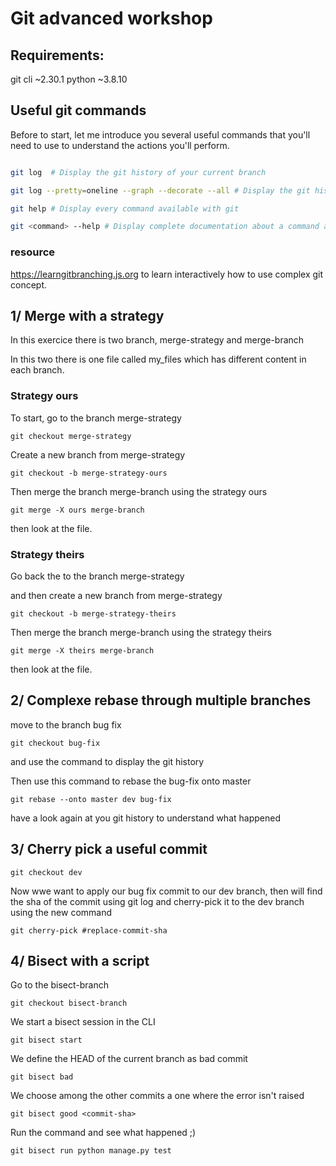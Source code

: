 # Git advanced workshop

## Requirements:

git cli ~2.30.1 
python ~3.8.10

## Useful git commands

Before to start, let me introduce you several useful commands that you'll need to use to understand the actions you'll perform.

```bash

git log  # Display the git history of your current branch

git log --pretty=oneline --graph --decorate --all # Display the git history of our repository using graphs 

git help # Display every command available with git

git <command> --help # Display complete documentation about a command and provide example

```

### resource

https://learngitbranching.js.org to learn interactively how to use complex git concept. 

## 1/ Merge with a strategy 

In this exercice there is two branch, merge-strategy and merge-branch

In this two there is one file called my_files which has different content in each branch.

### Strategy ours

To start, go to the branch merge-strategy 

```
git checkout merge-strategy
```

Create a new branch from merge-strategy

```
git checkout -b merge-strategy-ours 
```

Then merge the branch merge-branch using the strategy ours

```
git merge -X ours merge-branch
```

then look at the file.

### Strategy theirs

Go back the to the branch merge-strategy

and then create a new branch from merge-strategy

```
git checkout -b merge-strategy-theirs
```

Then merge the branch merge-branch using the strategy theirs

```
git merge -X theirs merge-branch
```

then look at the file.


## 2/ Complexe rebase through multiple branches

move to the branch bug fix 
```
git checkout bug-fix
```

and use the command to display the git history 

Then use this command to rebase the bug-fix onto master
```
git rebase --onto master dev bug-fix
```

have a look again at you git history to understand what happened

## 3/ Cherry pick a useful commit 

```
git checkout dev
```

Now wwe want to apply our bug fix commit to our dev branch, then will find the sha of the commit using git log and cherry-pick it to the dev branch using the new command

```
git cherry-pick #replace-commit-sha
```

## 4/ Bisect with a script 

Go to the bisect-branch
```
git checkout bisect-branch
```

We start a bisect session in the CLI
```
git bisect start
```

We define the HEAD of the current branch as bad commit
```
git bisect bad
```

We choose among the other commits a one where the error isn't raised
```
git bisect good <commit-sha>
```

Run the command and see what happened ;) 

```
git bisect run python manage.py test
```